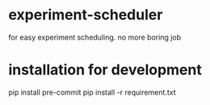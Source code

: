 # experiment-scheduler
for easy experiment scheduling. no more boring job

# installation for development
pip install pre-commit
pip install -r requirement.txt